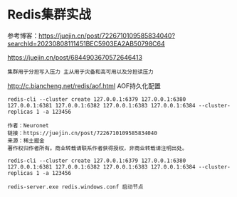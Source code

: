 # Redis集群实战

参考博客：https://juejin.cn/post/7226710109585834040?searchId=20230808111451BEC5903EA2AB50798C64

https://juejin.cn/post/6844903670572646413 

```
集群用于分担写入压力 主从用于灾备和高可用以及分担读压力
```

http://c.biancheng.net/redis/aof.html  AOF持久化配置

```
redis-cli --cluster create 127.0.0.1:6379 127.0.0.1:6380 127.0.0.1:6381 127.0.0.1:6382 127.0.0.1:6383 127.0.0.1:6384 --cluster-replicas 1 -a 123456

作者：Neuronet
链接：https://juejin.cn/post/7226710109585834040
来源：稀土掘金
著作权归作者所有。商业转载请联系作者获得授权，非商业转载请注明出处。
```

```
redis-cli --cluster create 127.0.0.1:6379 127.0.0.1:6380 127.0.0.1:6381 127.0.0.1:6382 127.0.0.1:6383 127.0.0.1:6384 --cluster-replicas 1 -a 123456
```

```
redis-server.exe redis.windows.conf 启动节点
```

